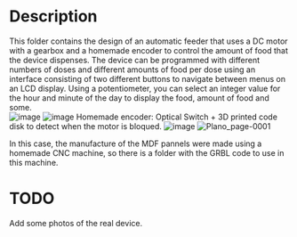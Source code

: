 # Description
This folder contains the design of an automatic feeder that uses a DC motor with a gearbox and a homemade encoder to control the amount of food that the device dispenses. The device can be programmed with different numbers of doses and different amounts of food per dose using an interface consisting of two different buttons to navigate between menus on an LCD display. Using a potentiometer, you can select an integer value for the hour and minute of the day to display the food, amount of food and some.  
![image](https://github.com/user-attachments/assets/31d9ee7f-d964-41cf-a2e3-ea6db2913e2c)
![image](https://github.com/user-attachments/assets/9a1484c9-76f2-465a-8873-4666d6967b37)
Homemade encoder: Optical Switch + 3D printed code disk to detect when the motor is bloqued.
![image](https://github.com/user-attachments/assets/78893d6d-06cc-442d-923e-87657a9edfd3)
![Plano_page-0001](https://github.com/user-attachments/assets/9913dfc6-a97d-49f0-975e-b1722ec36e43)

In this case, the manufacture of the MDF pannels were made using a homemade CNC machine, so there is a folder with the GRBL code to use in this machine.

# TODO
Add some photos of the real device.
